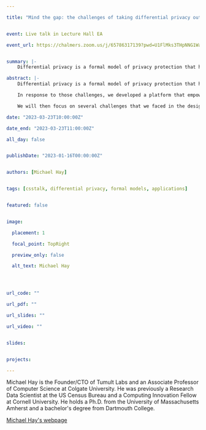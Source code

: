 ```yaml
---

title: "Mind the gap: the challenges of taking differential privacy out of the lab and into the field"


event: Live talk in Lecture Hall EA

event_url: https://chalmers.zoom.us/j/65786317139?pwd=U1FlMks3THpNNG1WaFRJNkJxQXdBQT09


summary: |-
    Differential privacy is a formal model of privacy protection that has received sustained attention from the research community, whose work has shown that it is possible to reveal accurate information about a population while rigorously protecting the privacy of its constituents.  While DP offers a compelling promise, organizations that choose to adopt it as their privacy standard face a number of challenges doing so.

abstract: |-
    Differential privacy is a formal model of privacy protection that has received sustained attention from the research community, whose work has shown that it is possible to reveal accurate information about a population while rigorously protecting the privacy of its constituents.  While DP offers a compelling promise, organizations that choose to adopt it as their privacy standard face a number of challenges doing so.

    In response to those challenges, we developed a platform that empowers an organization to perform differentially private analytics at scale.  The platform is currently in use at a number of organizations, including the US Census Bureau, US Internal Revenue Service, and Wikimedia. In this talk, we will present an overview of the platform and its architecture, and also briefly describe some use cases. Components of the platform are available open-source.

    We will then focus on several challenges that we faced in the design and implementation of this platform.  Some of these challenges expose some surprising gaps between the theory of DP research and the practice of DP deployment and offer interesting directions for future research.

date: "2023-03-23T10:00:00Z"

date_end: "2023-03-23T11:00:00Z"

all_day: false


publishDate: "2023-01-16T00:00:00Z"


authors: [Michael Hay]


tags: [csstalk, differential privacy, formal models, applications]


featured: false


image:

  placement: 1

  focal_point: TopRight

  preview_only: false

  alt_text: Michael Hay




url_code: ""

url_pdf: ""

url_slides: ""

url_video: ""


slides:


projects:

---
```




Michael Hay is the Founder/CTO of Tumult Labs and an Associate Professor of Computer Science at Colgate University.  He was previously a Research Data Scientist at the US Census Bureau and a Computing Innovation Fellow at Cornell University.  He holds a Ph.D. from the University of Massachusetts Amherst and a bachelor's degree from Dartmouth College.


[Michael Hay's webpage](https://cs.colgate.edu/~mhay/index.html)


